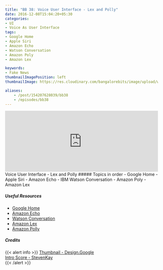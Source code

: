```yaml
---
title: "BB 38: Voice User Interface - Lex and Polly"
date: 2016-12-08T15:04:20+05:30
categories:
- UI
- Voice As User Interface
tags:
- Google Home
- Apple Siri
- Amazon Echo
- Watson Conversation
- Amazon Poly
- Amazon Lex

keywords:
- Fake News
thumbnailImagePosition: left
thumbnailImage: https://res.cloudinary.com/bangalorebits/image/upload/w_400,h_400,c_fill,r_max/v1517410309/bb-episode-assets/bb38-thumbnail.jpg

aliases:
    - /post/154207628039/bb38
    - /episodes/bb38
---
```

<iframe frameborder='0' height='200px' scrolling='no' seamless src='https://embed.simplecast.com/4efddbf0?color=f5f5f5' width='100%'></iframe>
<BR>
Voice User Interface - Lex and Polly
<!--more-->
##### Topics in order
- Google Home
- Apple Siri
- Amazon Echo
- IBM Watson Conversation
- Amazon Poly
- Amazon Lex


##### Useful Resources
*   [Google Home](https://madeby.google.com/home/)
*   [Amazon Echo](https://www.amazon.com/dp/B00X4WHP5E)
*   [Watson Conversation](https://www.ibm.com/watson/developercloud/conversation.html)
*   [Amazon Lex](https://aws.amazon.com/lex/)
*   [Amazon Polly](https://aws.amazon.com/polly/)
##### Credits

{{< alert info  >}}
  [Thumbnail - Design.Google](https://design.google) <BR>
  [Intro Score - StevenKay](https://plus.google.com/+StevenKay_Detachment)<BR>
{{< /alert >}}
